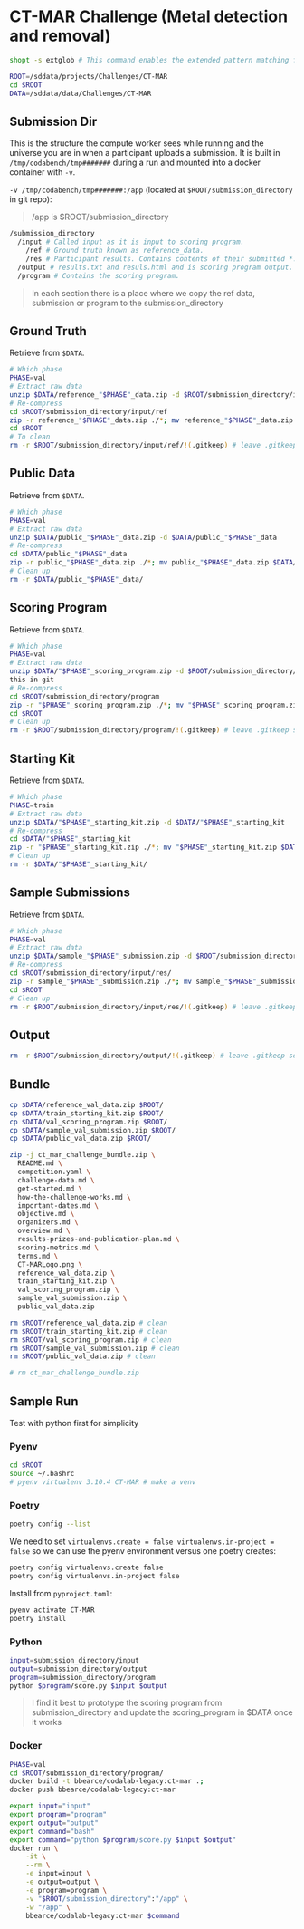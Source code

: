 # CT-MAR Challenge (Metal detection and removal)
```bash
shopt -s extglob # This command enables the extended pattern matching features in Bash, allowing us to use `!(pattern)` to match everything except the specified pattern.
```

```bash
ROOT=/sddata/projects/Challenges/CT-MAR
cd $ROOT
DATA=/sddata/data/Challenges/CT-MAR
```

## Submission Dir
This is the structure the compute worker sees while running and the universe you are in when a participant uploads a submission. It is built in `/tmp/codabench/tmp#######` during a run and mounted into a docker container with `-v`.

`-v /tmp/codabench/tmp#######:/app` (located at `$ROOT/submission_directory` in git repo):
> /app is $ROOT/submission_directory
```bash
/submission_directory 
  /input # Called input as it is input to scoring program.
    /ref # Ground truth known as reference_data.
    /res # Participant results. Contains contents of their submitted *.zip archive during a submission run
  /output # results.txt and resuls.html and is scoring program output.
  /program # Contains the scoring program.
```

> In each section there is a place where we copy the ref data, submission or program to the submission_directory

## Ground Truth
Retrieve from `$DATA`.
```bash
# Which phase
PHASE=val
# Extract raw data
unzip $DATA/reference_"$PHASE"_data.zip -d $ROOT/submission_directory/input/ref
# Re-compress
cd $ROOT/submission_directory/input/ref
zip -r reference_"$PHASE"_data.zip ./*; mv reference_"$PHASE"_data.zip $DATA/;
cd $ROOT
# To clean
rm -r $ROOT/submission_directory/input/ref/!(.gitkeep) # leave .gitkeep so we can keep this in git
```

## Public Data
Retrieve from `$DATA`.
```bash
# Which phase
PHASE=val
# Extract raw data
unzip $DATA/public_"$PHASE"_data.zip -d $DATA/public_"$PHASE"_data
# Re-compress
cd $DATA/public_"$PHASE"_data
zip -r public_"$PHASE"_data.zip ./*; mv public_"$PHASE"_data.zip $DATA/; cd $ROOT
# Clean up
rm -r $DATA/public_"$PHASE"_data/
```

## Scoring Program
Retrieve from `$DATA`.
```bash
# Which phase
PHASE=val
# Extract raw data
unzip $DATA/"$PHASE"_scoring_program.zip -d $ROOT/submission_directory/program/
this in git
# Re-compress
cd $ROOT/submission_directory/program
zip -r "$PHASE"_scoring_program.zip ./*; mv "$PHASE"_scoring_program.zip $DATA/;
cd $ROOT
# Clean up
rm -r $ROOT/submission_directory/program/!(.gitkeep) # leave .gitkeep so we can keep this in git
```

## Starting Kit
Retrieve from `$DATA`.
```bash
# Which phase
PHASE=train
# Extract raw data
unzip $DATA/"$PHASE"_starting_kit.zip -d $DATA/"$PHASE"_starting_kit
# Re-compress
cd $DATA/"$PHASE"_starting_kit
zip -r "$PHASE"_starting_kit.zip ./*; mv "$PHASE"_starting_kit.zip $DATA/; cd $ROOT
# Clean up
rm -r $DATA/"$PHASE"_starting_kit/
```

## Sample Submissions
Retrieve from `$DATA`.
```bash
# Which phase
PHASE=val
# Extract raw data
unzip $DATA/sample_"$PHASE"_submission.zip -d $ROOT/submission_directory/input/res/
# Re-compress
cd $ROOT/submission_directory/input/res/
zip -r sample_"$PHASE"_submission.zip ./*; mv sample_"$PHASE"_submission.zip $DATA/; 
cd $ROOT
# Clean up
rm -r $ROOT/submission_directory/input/res/!(.gitkeep) # leave .gitkeep so we can keep this in git
```

## Output
```bash
rm -r $ROOT/submission_directory/output/!(.gitkeep) # leave .gitkeep so we can keep this in git
```

## Bundle
```bash
cp $DATA/reference_val_data.zip $ROOT/
cp $DATA/train_starting_kit.zip $ROOT/
cp $DATA/val_scoring_program.zip $ROOT/
cp $DATA/sample_val_submission.zip $ROOT/
cp $DATA/public_val_data.zip $ROOT/

zip -j ct_mar_challenge_bundle.zip \
  README.md \
  competition.yaml \
  challenge-data.md \
  get-started.md \
  how-the-challenge-works.md \
  important-dates.md \
  objective.md \
  organizers.md \
  overview.md \
  results-prizes-and-publication-plan.md \
  scoring-metrics.md \
  terms.md \
  CT-MARLogo.png \
  reference_val_data.zip \
  train_starting_kit.zip \
  val_scoring_program.zip \
  sample_val_submission.zip \
  public_val_data.zip

rm $ROOT/reference_val_data.zip # clean
rm $ROOT/train_starting_kit.zip # clean
rm $ROOT/val_scoring_program.zip # clean
rm $ROOT/sample_val_submission.zip # clean
rm $ROOT/public_val_data.zip # clean

# rm ct_mar_challenge_bundle.zip
```


## Sample Run
Test with python first for simplicity
### Pyenv
```bash
cd $ROOT
source ~/.bashrc
# pyenv virtualenv 3.10.4 CT-MAR # make a venv
```
### Poetry
```bash
poetry config --list
```

We need to set `virtualenvs.create = false virtualenvs.in-project = false` so we can use the pyenv environment versus one poetry creates:
```bash
poetry config virtualenvs.create false
poetry config virtualenvs.in-project false
```

Install from `pyproject.toml`:
```bash
pyenv activate CT-MAR
poetry install
```


### Python
```bash
input=submission_directory/input
output=submission_directory/output
program=submission_directory/program
python $program/score.py $input $output
```
> I find it best to prototype the scoring program from submission_directory and update the scoring_program in $DATA once it works

### Docker
```bash
PHASE=val
cd $ROOT/submission_directory/program/
docker build -t bbearce/codalab-legacy:ct-mar .;
docker push bbearce/codalab-legacy:ct-mar

export input="input"
export program="program"
export output="output"
export command="bash"
export command="python $program/score.py $input $output"
docker run \
    -it \
    --rm \
    -e input=input \
    -e output=output \
    -e program=program \
    -v "$ROOT/submission_directory":"/app" \
    -w "/app" \
    bbearce/codalab-legacy:ct-mar $command
```

